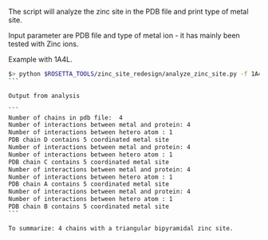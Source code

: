 The script will analyze the zinc site in the PDB file and print type
of metal site. 

Input parameter are PDB file and type of metal ion - it has mainly
been tested with Zinc ions. 

Example with 1A4L. 

````bash
$> python $ROSETTA_TOOLS/zinc_site_redesign/analyze_zinc_site.py -f 1A4L.pdb
```

Output from analysis

```
Number of chains in pdb file:  4
Number of interactions between metal and protein: 4
Number of interactions between hetero atom : 1
PDB chain D contains 5 coordinated metal site
Number of interactions between metal and protein: 4
Number of interactions between hetero atom : 1
PDB chain C contains 5 coordinated metal site
Number of interactions between metal and protein: 4
Number of interactions between hetero atom : 1
PDB chain A contains 5 coordinated metal site
Number of interactions between metal and protein: 4
Number of interactions between hetero atom : 1
PDB chain B contains 5 coordinated metal site
```

To summarize: 4 chains with a triangular bipyramidal zinc site.
